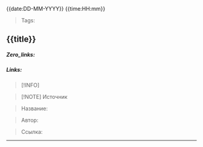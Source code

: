 {{date:DD-MM-YYYY}}            {{time:HH:mm}}

>Tags: 

## {{title}}

##### Zero_links: 


##### Links: 


> [!INFO]

> [!NOTE] Источник

> Название: 

> Автор: 

> Ссылка: 


---


